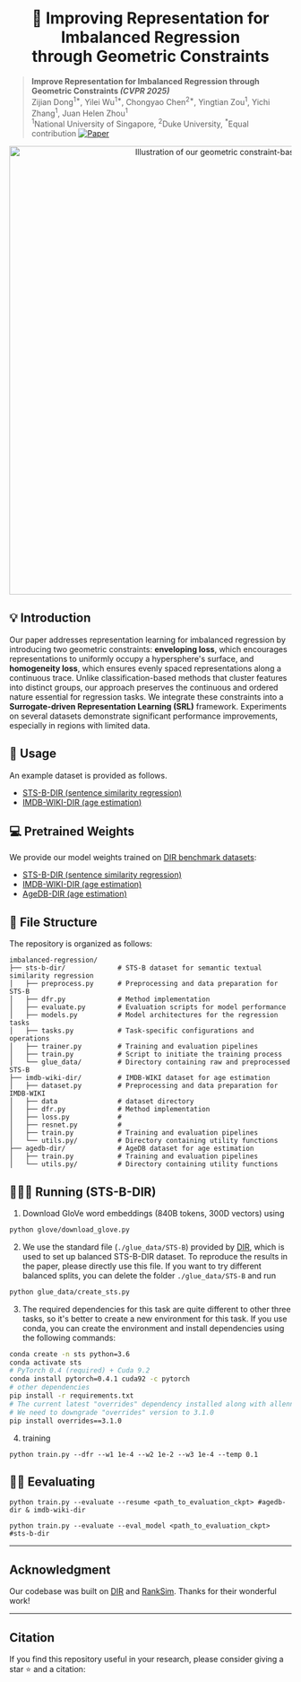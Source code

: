 <div align="center">
<h1>🧶 Improving Representation for Imbalanced Regression <br> through Geometric Constraints </h1>
</div>


> **Improve Representation for Imbalanced Regression through Geometric Constraints _(CVPR 2025)_** <br>
> Zijian Dong<sup>1*</sup>, Yilei Wu<sup>1*</sup>, Chongyao Chen<sup>2*</sup>, Yingtian Zou<sup>1</sup>, Yichi Zhang<sup>1</sup>, Juan Helen Zhou<sup>1</sup> <br>
> <sup>1</sup>National University of Singapore, <sup>2</sup>Duke University, <sup>*</sup>Equal contribution
> <a href="https://arxiv.org/abs/2503.00876"><img src="https://img.shields.io/badge/Paper-Arxiv-darkred.svg" alt="Paper"></a>


<div align="center">
<img src="./SRL.png" width="800px" alt="Illustration of our geometric constraint-based approach"/>
</div>

## 💡 Introduction

Our paper addresses representation learning for imbalanced regression by introducing two geometric constraints: **enveloping loss**, which encourages representations to uniformly occupy a hypersphere's surface, and **homogeneity loss**, which ensures evenly spaced representations along a continuous trace. Unlike classification-based methods that cluster features into distinct groups, our approach preserves the continuous and ordered nature essential for regression tasks. We integrate these constraints into a **Surrogate-driven Representation Learning (SRL)** framework. Experiments on several datasets demonstrate significant performance improvements, especially in regions with limited data.

## 🔧 Usage

An example dataset is provided as follows.

- [STS-B-DIR (sentence similarity regression)](./sts-b-dir)
- [IMDB-WIKI-DIR (age estimation)](./imdb-wiki-dir)

## 💻 Pretrained Weights

We provide our model weights trained on [DIR benchmark datasets](https://github.com/YyzHarry/imbalanced-regression):

- [STS-B-DIR (sentence similarity regression)](https://drive.google.com/file/d/1f1BJWWXNHZUoUBYcxQaFt7kslxzYX_7R/view?usp=sharing)
- [IMDB-WIKI-DIR (age estimation)](https://drive.google.com/file/d/1On0iPwRFT5dbtmel-G0mQnzmXya4eB33/view?usp=sharing)
- [AgeDB-DIR (age estimation)](https://drive.google.com/file/d/1G5LWUVnT7cDf4h6wnbEwuwa_Hh6VQrkc/view?usp=drive_link)

## 📂 File Structure

The repository is organized as follows:

```
imbalanced-regression/
├── sts-b-dir/             # STS-B dataset for semantic textual similarity regression
│   ├── preprocess.py      # Preprocessing and data preparation for STS-B
│   ├── dfr.py             # Method implementation
│   ├── evaluate.py        # Evaluation scripts for model performance
│   ├── models.py          # Model architectures for the regression tasks
│   ├── tasks.py           # Task-specific configurations and operations
│   ├── trainer.py         # Training and evaluation pipelines
│   ├── train.py           # Script to initiate the training process
│   └── glue_data/         # Directory containing raw and preprocessed STS-B 
├── imdb-wiki-dir/         # IMDB-WIKI dataset for age estimation
│   ├── dataset.py         # Preprocessing and data preparation for IMDB-WIKI
│   ├── data               # dataset directory
│   ├── dfr.py             # Method implementation
│   ├── loss.py            # 
│   ├── resnet.py          # 
│   ├── train.py           # Training and evaluation pipelines
│   └── utils.py/          # Directory containing utility functions
├── agedb-dir/             # AgeDB dataset for age estimation
│   ├── train.py           # Training and evaluation pipelines
│   └── utils.py/          # Directory containing utility functions

```

## 🧑🏻‍💻 Running (STS-B-DIR)

1. Download GloVe word embeddings (840B tokens, 300D vectors) using

```bash
python glove/download_glove.py
```

2. We use the standard file (`./glue_data/STS-B`) provided by [DIR](https://github.com/YyzHarry/imbalanced-regression), which is used to set up balanced STS-B-DIR dataset. To reproduce the results in the paper, please directly use this file. If you want to try different balanced splits, you can delete the folder `./glue_data/STS-B` and run

```bash
python glue_data/create_sts.py
```

3. The required dependencies for this task are quite different to other three tasks, so it's better to create a new environment for this task. If you use conda, you can create the environment and install dependencies using the following commands:

```bash
conda create -n sts python=3.6
conda activate sts
# PyTorch 0.4 (required) + Cuda 9.2
conda install pytorch=0.4.1 cuda92 -c pytorch
# other dependencies
pip install -r requirements.txt
# The current latest "overrides" dependency installed along with allennlp 0.5.0 will now raise error. 
# We need to downgrade "overrides" version to 3.1.0
pip install overrides==3.1.0
```

4. training

```
python train.py --dfr --w1 1e-4 --w2 1e-2 --w3 1e-4 --temp 0.1
```

## 🧑🏻‍ Eevaluating

```
python train.py --evaluate --resume <path_to_evaluation_ckpt> #agedb-dir & imdb-wiki-dir
 
python train.py --evaluate --eval_model <path_to_evaluation_ckpt> #sts-b-dir

```

---

## Acknowledgment

Our codebase was built on [DIR](https://github.com/YyzHarry/imbalanced-regression) and [RankSim](https://github.com/BorealisAI/ranksim-imbalanced-regression). Thanks for their wonderful work!

---

## Citation

If you find this repository useful in your research, please consider giving a star ⭐️ and a citation:

```


```
